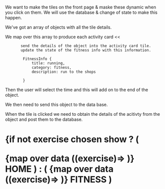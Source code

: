


We want to make the tiles on the front page & maske these dynamic when you click on them. 
We will use the database & change of state to make this happen. 



>> 

We've got an array of objects with all the tile details. 

We map over this array to produce each activity card << 

           send the details of the object into the activity card tile. 
           update the state of the fitness info with this information. 

            FitnessInfo {
                title: running,
                category: fitness,
                description: run to the shops
                
            }


 Then the user will select the time and this will add on to the end of the object. 

 We then need to send this object to the data base.            

When the tile is clicked we need to obtain the details of the acitivty from the object and post them to the database. 


<div>
<NavBar>
<h1>

 {if not exercise chosen show ? (


 <Grid> 
    {map over data ((exercise)=> <Activity/>)}
    </Grid>
    <Link> HOME </Link>
 ) : (
     <Grid> 
    {map over data ((exercise)=> <TIMES/>)}
    </Grid>
    <Link> FITNESS </Link>
 )
<div>




